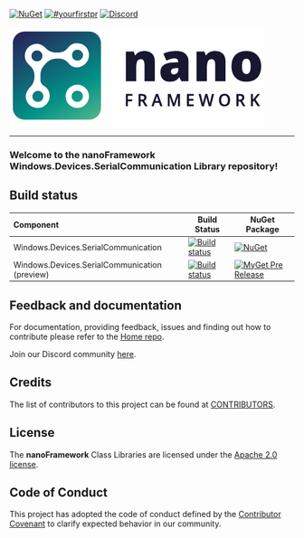 
[![NuGet](https://img.shields.io/nuget/dt/nanoFramework.Windows.Devices.SerialCommunication.svg)]() [![#yourfirstpr](https://img.shields.io/badge/first--timers--only-friendly-blue.svg)](https://github.com/nanoframework/Home/blob/master/CONTRIBUTING.md)  [![Discord](https://img.shields.io/discord/478725473862549535.svg)](https://discord.gg/gCyBu8T)


![nanoFramework logo](https://github.com/nanoframework/Home/blob/master/resources/logo/nanoFramework-repo-logo.png)

-----

### Welcome to the **nanoFramework** Windows.Devices.SerialCommunication Library repository!


## Build status


| Component | Build Status | NuGet Package |
|:-|---|---|
| Windows.Devices.SerialCommunication | [![Build status](https://ci.appveyor.com/api/projects/status/ucxkrrmy3pde1x34?svg=true)](https://ci.appveyor.com/project/nfbot/lib-windows-devices-serialcommunication) | [![NuGet](https://img.shields.io/nuget/vpre/nanoFramework.Windows.Devices.SerialCommunication.svg)](https://www.nuget.org/packages/nanoFramework.Windows.Devices.SerialCommunication/)  |
| Windows.Devices.SerialCommunication (preview) |[![Build status](https://ci.appveyor.com/api/projects/status/ucxkrrmy3pde1x34/branch/develop?svg=true)](https://ci.appveyor.com/project/nfbot/lib-windows-devices-serialcommunication/branch/develop) | [![MyGet Pre Release](https://img.shields.io/myget/nanoframework-dev/vpre/nanoFramework.Windows.Devices.SerialCommunication.svg)](https://www.myget.org/feed/nanoframework-dev/package/nuget/nanoFramework.Windows.Devices.SerialCommunication) |


## Feedback and documentation

For documentation, providing feedback, issues and finding out how to contribute please refer to the [Home repo](https://github.com/nanoframework/Home).

Join our Discord community [here](https://discord.gg/gCyBu8T).


## Credits

The list of contributors to this project can be found at [CONTRIBUTORS](https://github.com/nanoframework/Home/blob/master/CONTRIBUTORS.md).


## License

The **nanoFramework** Class Libraries are licensed under the [Apache 2.0 license](http://www.apache.org/licenses/LICENSE-2.0).


## Code of Conduct
This project has adopted the code of conduct defined by the [Contributor Covenant](http://contributor-covenant.org/)
to clarify expected behavior in our community.
